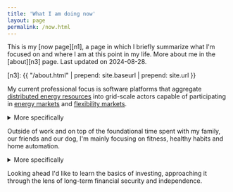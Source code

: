 ```yaml
---
title: 'What I am doing now'
layout: page
permalink: /now.html
---
```


<aside markdown="1">
This is my [now page][n1], a page in which I briefly summarize what I'm focused
on and where I am at this point in my life. More about me in the [about][n3]
page. Last updated on <time datetime="2024-08-28">2024-08-28</time>. 
</aside>

[n1]: https://nownownow.com/about
[n2]: https://sive.rs/nowff
[n3]: {{ "/about.html" | prepend: site.baseurl | prepend: site.url }}

My current professional focus is software platforms that aggregate
[distributed energy resources][DER] into grid-scale actors capable
of participating in [energy markets] and [flexibility markets].

<details markdown="1">
<summary>More specifically</summary>
I focus on [Virtual Power Plant]
(VPP) platforms that aggregate fleets of [EV charging station]s, leveraging
advanced features such as _smart charging_ and [Vehicle-to-Grid] (V2G)
capabilities to better meet the energy and flexibility demands generated by
market players such [TSO]s, [DSO]s and [electricity producer]s. I mostly work
behind the scenes, ranging from [OCPP] gateways to fleet-wide control loops.
</details>

Outside of work and on top of the foundational time spent with my family, our
friends and our dog, I'm mainly focusing on fitness, healthy habits and home
automation.

<details markdown="1">
<summary>More specifically</summary>
I'm currently working on:

- Exploring local-first architectures for [home automation] through the
  [Homie MQTT convention].
- Crafting a wireless charging station that encourages spending more time
  away from our mobile devices.
- Developing a daily, sustainable, low-equipment [strength training] program
  and incorporating more movement into my life ([sport climbing], [bouldering]
  and perhaps tennis).
</details>

Looking ahead I'd like to learn the basics of investing, approaching it through
the lens of long-term financial security and independence.

[EV charging station]: https://en.wikipedia.org/wiki/Charging_station
[Virtual Power Plant]: https://en.wikipedia.org/wiki/Virtual_power_plant
[energy markets]: https://en.wikipedia.org/wiki/Energy_market
[flexibility markets]: https://en.wikipedia.org/wiki/Local_flexibility_markets
[Vehicle-to-Grid]: https://en.wikipedia.org/wiki/Vehicle-to-grid
[OCPP]: https://en.wikipedia.org/wiki/Open_Charge_Point_Protocol
[home automation]: https://en.wikipedia.org/wiki/Home_automation
[Homie MQTT convention]: https://homieiot.github.io
[calisthenics]: https://en.wikipedia.org/wiki/Calisthenics
[strength training]: https://en.wikipedia.org/wiki/Strength_training
[DER]: https://en.wikipedia.org/wiki/Distributed_generation
[sport climbing]: https://en.wikipedia.org/wiki/Sport_climbing
[bouldering]: https://en.wikipedia.org/wiki/Bouldering
[TSO]: https://en.wikipedia.org/wiki/Transmission_system_operator
[DSO]: https://en.wikipedia.org/wiki/Distribution_network_operator
[electricity producer]: https://en.wikipedia.org/wiki/Electricity_generation
